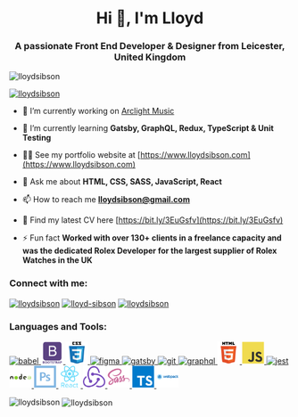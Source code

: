 <h1 align="center">Hi 👋, I'm Lloyd</h1>
<h3 align="center">A passionate Front End Developer & Designer from Leicester, United Kingdom</h3>

<p align="left"> <img src="https://komarev.com/ghpvc/?username=lloydsibson&label=Profile%20views&color=0e75b6&style=flat" alt="lloydsibson" /> </p>

<p align="left"> <a href="https://github.com/ryo-ma/github-profile-trophy"><img src="https://github-profile-trophy.vercel.app/?username=lloydsibson" alt="lloydsibson" /></a> </p>

- 🔭 I’m currently working on [Arclight Music](https://www.arclightpromotions.co.uk/)

- 🌱 I’m currently learning **Gatsby, GraphQL, Redux, TypeScript & Unit Testing**

- 👨‍💻 See my portfolio website at [https://www.lloydsibson.com](https://www.lloydsibson.com)

- 💬 Ask me about **HTML, CSS, SASS, JavaScript, React**

- 📫 How to reach me **lloydsibson@gmail.com**

- 📄 Find my latest CV here [https://bit.ly/3EuGsfv](https://bit.ly/3EuGsfv)

- ⚡ Fun fact **Worked with over 130+ clients in a freelance capacity and was the dedicated Rolex Developer for the largest supplier of Rolex Watches in the UK**

<h3 align="left">Connect with me:</h3>
<p align="left">
<a href="https://codepen.io/lloydsibson" target="blank"><img align="center" src="https://raw.githubusercontent.com/rahuldkjain/github-profile-readme-generator/master/src/images/icons/Social/codepen.svg" alt="lloydsibson" height="30" width="40" /></a>
<a href="https://linkedin.com/in/lloyd-sibson" target="blank"><img align="center" src="https://raw.githubusercontent.com/rahuldkjain/github-profile-readme-generator/master/src/images/icons/Social/linked-in-alt.svg" alt="lloyd-sibson" height="30" width="40" /></a>
<a href="https://codesandbox.com/lloydsibson" target="blank"><img align="center" src="https://cdn.jsdelivr.net/npm/simple-icons@3.0.1/icons/codesandbox.svg" alt="lloydsibson" height="30" width="40" /></a>
</p>

<h3 align="left">Languages and Tools:</h3>
<p align="left"> <a href="https://babeljs.io/" target="_blank"> <img src="https://www.vectorlogo.zone/logos/babeljs/babeljs-icon.svg" alt="babel" width="40" height="40"/> </a> <a href="https://getbootstrap.com" target="_blank"> <img src="https://raw.githubusercontent.com/devicons/devicon/master/icons/bootstrap/bootstrap-plain-wordmark.svg" alt="bootstrap" width="40" height="40"/> </a> <a href="https://www.w3schools.com/css/" target="_blank"> <img src="https://raw.githubusercontent.com/devicons/devicon/master/icons/css3/css3-original-wordmark.svg" alt="css3" width="40" height="40"/> </a> <a href="https://www.figma.com/" target="_blank"> <img src="https://www.vectorlogo.zone/logos/figma/figma-icon.svg" alt="figma" width="40" height="40"/> </a> <a href="https://www.gatsbyjs.com/" target="_blank"> <img src="https://www.vectorlogo.zone/logos/gatsbyjs/gatsbyjs-icon.svg" alt="gatsby" width="40" height="40"/> </a> <a href="https://git-scm.com/" target="_blank"> <img src="https://www.vectorlogo.zone/logos/git-scm/git-scm-icon.svg" alt="git" width="40" height="40"/> </a> <a href="https://graphql.org" target="_blank"> <img src="https://www.vectorlogo.zone/logos/graphql/graphql-icon.svg" alt="graphql" width="40" height="40"/> </a> <a href="https://www.w3.org/html/" target="_blank"> <img src="https://raw.githubusercontent.com/devicons/devicon/master/icons/html5/html5-original-wordmark.svg" alt="html5" width="40" height="40"/> </a> <a href="https://developer.mozilla.org/en-US/docs/Web/JavaScript" target="_blank"> <img src="https://raw.githubusercontent.com/devicons/devicon/master/icons/javascript/javascript-original.svg" alt="javascript" width="40" height="40"/> </a> <a href="https://jestjs.io" target="_blank"> <img src="https://www.vectorlogo.zone/logos/jestjsio/jestjsio-icon.svg" alt="jest" width="40" height="40"/> </a> <a href="https://nodejs.org" target="_blank"> <img src="https://raw.githubusercontent.com/devicons/devicon/master/icons/nodejs/nodejs-original-wordmark.svg" alt="nodejs" width="40" height="40"/> </a> <a href="https://www.photoshop.com/en" target="_blank"> <img src="https://raw.githubusercontent.com/devicons/devicon/master/icons/photoshop/photoshop-line.svg" alt="photoshop" width="40" height="40"/> </a> <a href="https://reactjs.org/" target="_blank"> <img src="https://raw.githubusercontent.com/devicons/devicon/master/icons/react/react-original-wordmark.svg" alt="react" width="40" height="40"/> </a> <a href="https://redux.js.org" target="_blank"> <img src="https://raw.githubusercontent.com/devicons/devicon/master/icons/redux/redux-original.svg" alt="redux" width="40" height="40"/> </a> <a href="https://sass-lang.com" target="_blank"> <img src="https://raw.githubusercontent.com/devicons/devicon/master/icons/sass/sass-original.svg" alt="sass" width="40" height="40"/> </a> <a href="https://www.typescriptlang.org/" target="_blank"> <img src="https://raw.githubusercontent.com/devicons/devicon/master/icons/typescript/typescript-original.svg" alt="typescript" width="40" height="40"/> </a> <a href="https://webpack.js.org" target="_blank"> <img src="https://raw.githubusercontent.com/devicons/devicon/d00d0969292a6569d45b06d3f350f463a0107b0d/icons/webpack/webpack-original-wordmark.svg" alt="webpack" width="40" height="40"/> </a> </p>

<p><img align="left" src="https://github-readme-stats.vercel.app/api/top-langs?username=lloydsibson&show_icons=true&locale=en&layout=compact" alt="lloydsibson" /></p>

<p>&nbsp;<img align="center" src="https://github-readme-stats.vercel.app/api?username=lloydsibson&show_icons=true&locale=en" alt="lloydsibson" /></p>
